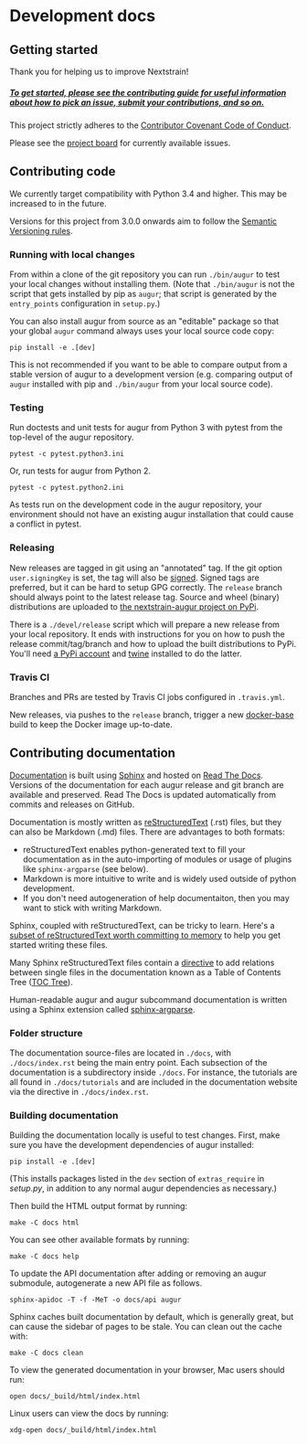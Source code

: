 # Development docs

## Getting started

Thank you for helping us to improve Nextstrain!

##### [To get started, please see the contributing guide for useful information about how to pick an issue, submit your contributions, and so on.](https://github.com/nextstrain/.github/blob/master/CONTRIBUTING.md)


This project strictly adheres to the [Contributor Covenant Code of Conduct](https://github.com/nextstrain/.github/blob/master/CODE_OF_CONDUCT.md).

Please see the [project board](https://github.com/orgs/nextstrain/projects/6) for currently available issues.

## Contributing code
We currently target compatibility with Python 3.4 and higher.  This may be
increased to in the future.

Versions for this project from 3.0.0 onwards aim to follow the [Semantic
Versioning rules](https://semver.org).

### Running with local changes

From within a clone of the git repository you can run `./bin/augur` to test your local changes without installing them.
(Note that `./bin/augur` is not the script that gets installed by pip as `augur`; that script is generated by the `entry_points` configuration in `setup.py`.)

You can also install augur from source as an "editable" package so that your global `augur` command always uses your local source code copy:

    pip install -e .[dev]

This is not recommended if you want to be able to compare output from a stable version of augur to a development version (e.g. comparing output of `augur` installed with pip and `./bin/augur` from your local source code).

### Testing

Run doctests and unit tests for augur from Python 3 with pytest from the top-level of the augur repository.

    pytest -c pytest.python3.ini

Or, run tests for augur from Python 2.

    pytest -c pytest.python2.ini

As tests run on the development code in the augur repository, your environment should not have an existing augur installation that could cause a conflict in pytest.

### Releasing

New releases are tagged in git using an "annotated" tag.  If the git option
`user.signingKey` is set, the tag will also be [signed][].  Signed tags are
preferred, but it can be hard to setup GPG correctly.  The `release` branch
should always point to the latest release tag.  Source and wheel (binary)
distributions are uploaded to [the nextstrain-augur project on
PyPi](https://pypi.org/project/nextstrain-augur).

There is a `./devel/release` script which will prepare a new release from your
local repository.  It ends with instructions for you on how to push the release
commit/tag/branch and how to upload the built distributions to PyPi.  You'll
need [a PyPi account][] and [twine][] installed to do the latter.

[signed]: https://git-scm.com/book/en/v2/Git-Tools-Signing-Your-Work
[a PyPi account]: https://pypi.org/account/register/
[twine]: https://pypi.org/project/twine

### Travis CI

Branches and PRs are tested by Travis CI jobs configured in `.travis.yml`.

New releases, via pushes to the `release` branch, trigger a new [docker-base][]
build to keep the Docker image up-to-date.

[docker-base]: https://github.com/nextstrain/docker-base


## Contributing documentation

[Documentation](https://nextstrain-augur.readthedocs.io) is built using [Sphinx](http://sphinx-doc.org/) and hosted on [Read The Docs](https://readthedocs.org/).
Versions of the documentation for each augur release and git branch are available and preserved.
Read The Docs is updated automatically from commits and releases on GitHub.

Documentation is mostly written as [reStructuredText](http://www.sphinx-doc.org/en/master/usage/restructuredtext/index.html) (.rst) files, but they can also be Markdown (.md) files.
There are advantages to both formats:
* reStructuredText enables python-generated text to fill your documentation as in the auto-importing of modules or usage of plugins like `sphinx-argparse` (see below).
* Markdown is more intuitive to write and is widely used outside of python development.
* If you don't need autogeneration of help documentaiton, then you may want to stick with writing Markdown.


Sphinx, coupled with reStructuredText, can be tricky to learn.
Here's a [subset of reStructuredText worth committing to memory](https://simonwillison.net/2018/Aug/25/restructuredtext/) to help you get started writing these files.


Many Sphinx reStructuredText files contain a [directive](http://www.sphinx-doc.org/en/master/usage/restructuredtext/directives.html) to add relations between single files in the documentation known as a Table of Contents Tree ([TOC Tree](https://documentation.help/Sphinx/toctree.html)).

Human-readable augur and augur subcommand documentation is written using a Sphinx extension called [sphinx-argparse](https://sphinx-argparse.readthedocs.io/en/latest/index.html).


### Folder structure

The documentation source-files are located in `./docs`, with `./docs/index.rst` being the main entry point.
Each subsection of the documentation is a subdirectory inside `./docs`.
For instance, the tutorials are all found in `./docs/tutorials` and are included in the documentation website via the directive in `./docs/index.rst`.


### Building documentation

Building the documentation locally is useful to test changes.
First, make sure you have the development dependencies of augur installed:

    pip install -e .[dev]

(This installs packages listed in the `dev` section of `extras_require` in _setup.py_, in addition to any normal augur dependencies as necessary.)


Then build the HTML output format by running:

    make -C docs html

You can see other available formats by running:

    make -C docs help

To update the API documentation after adding or removing an augur submodule, autogenerate a new API file as follows.

    sphinx-apidoc -T -f -MeT -o docs/api augur

Sphinx caches built documentation by default, which is generally great, but can cause the sidebar of pages to be stale.  You can clean out the cache with:

    make -C docs clean

To view the generated documentation in your browser, Mac users should run:

    open docs/_build/html/index.html

Linux users can view the docs by running:

    xdg-open docs/_build/html/index.html
